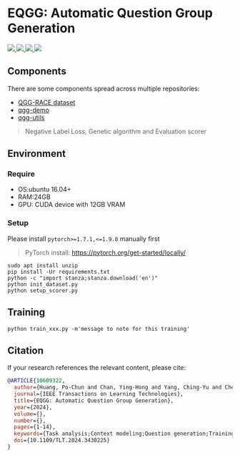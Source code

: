 # EQGG: Automatic Question Group Generation
<span>
<a target="_blank" href="https://github.com/p208p2002/Neural-Question-Group-Generation">
<img src="https://img.shields.io/badge/GitHub-100000?style=for-the-badge&logo=github&logoColor=white">
</a>

<a target="_blank" href="https://huggingface.co/p208p2002/qmst-qgg">
<img src="https://img.shields.io/badge/🤗 HF Model Hub-ffea00?style=for-the-badge&logoColor=white">
</a>

<a target="_blank" href="https://huggingface.co/spaces/p208p2002/Question-Group-Generator">
<img src="https://img.shields.io/badge/💻 Live Demo-78ab78?style=for-the-badge&logoColor=white">
</a>

<a target="_blank" href="https://huggingface.co/spaces/p208p2002/Question-Group-Generator">
<img src="https://img.shields.io/badge/💻 Live Demo-5b62a4?style=for-the-badge&logoColor=white">
</a>
</span>

## Components
There are some components spread across multiple repositories:

- [QGG-RACE dataset](https://github.com/p208p2002/QGG-RACE-dataset)
- [qgg-demo](https://github.com/p208p2002/qgg-demo)
- [qgg-utils](https://github.com/p208p2002/qgg-utils)
> Negative Label Loss, Genetic algorithm and Evaluation scorer

## Environment
### Require
- OS:ubuntu 16.04+
- RAM:24GB
- GPU: CUDA device with 12GB VRAM
### Setup
Please install `pytorch>=1.7.1,<=1.9.0` manually first
> PyTorch install: https://pytorch.org/get-started/locally/

```
sudo apt install unzip
pip install -Ur requirements.txt
python -c "import stanza;stanza.download('en')"
python init_dataset.py
python setup_scorer.py
```
## Training
```
python train_xxx.py -m'message to note for this training'
```

## Citation
If your research references the relevant content, please cite:
```bibtex
@ARTICLE{10609322,
  author={Huang, Po-Chun and Chan, Ying-Hong and Yang, Ching-Yu and Chen, Hung-Yuan and Fan, Yao-Chung},
  journal={IEEE Transactions on Learning Technologies}, 
  title={EQGG: Automatic Question Group Generation}, 
  year={2024},
  volume={},
  number={},
  pages={1-14},
  keywords={Task analysis;Context modeling;Question generation;Training;Redundancy;Fans;Employment;Neural Question Generation;Natural Language Generation;Reading Comprehension Testing},
  doi={10.1109/TLT.2024.3430225}
}
```
